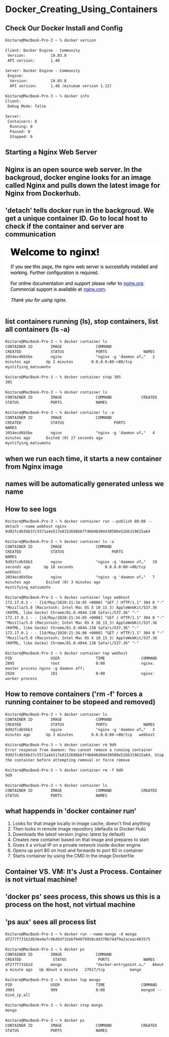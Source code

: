 # Docker_Creating_Using_Containers

## Check Our Docker Install and Config
```
Koitaro@MacBook-Pro-3 ~ % docker version

Client: Docker Engine - Community
 Version:           19.03.8
 API version:       1.40

Server: Docker Engine - Community
 Engine:
  Version:          19.03.8
  API version:      1.40 (minimum version 1.12)
  
Koitaro@MacBook-Pro-3 ~ % docker info
Client:
 Debug Mode: false

Server:
 Containers: 0
  Running: 0
  Paused: 0
  Stopped: 0
```
## Starting a Nginx Web Server
## Nginx is an open source web server. In the backgroud, docker engine looks for an image called Nginx and pulls down the latest image for Nginx from Dockerhub.
## 'detach' tells docker run in the backgroud. We get a unique container ID. Go to local host to check if the container and server are communication
![nginx_running](https://github.com/NoriKaneshige/Docker_Creating_Using_Containers/blob/master/nginx_running.png)
## list containers running (ls), stop containers, list all containers (ls -a)
```
Koitaro@MacBook-Pro-3 ~ % docker container ls
CONTAINER ID        IMAGE               COMMAND                  CREATED             STATUS              PORTS                NAMES
3054ecd6b5be        nginx               "nginx -g 'daemon of…"   2 minutes ago       Up 2 minutes        0.0.0.0:80->80/tcp   mystifying_matsumoto

Koitaro@MacBook-Pro-3 ~ % docker container stop 305
305

Koitaro@MacBook-Pro-3 ~ % docker container ls
CONTAINER ID        IMAGE               COMMAND             CREATED             STATUS              PORTS               NAMES

Koitaro@MacBook-Pro-3 ~ % docker container ls -a
CONTAINER ID        IMAGE               COMMAND                  CREATED             STATUS                      PORTS               NAMES
3054ecd6b5be        nginx               "nginx -g 'daemon of…"   4 minutes ago       Exited (0) 27 seconds ago                       mystifying_matsumoto
```
## when we run each time, it starts a new container from Nginx image
## names will be automatically generated unless we name



## How to see logs
```
Koitaro@MacBook-Pro-3 ~ % docker container run --publish 80:80 --detach --name webhost nginx
9d92fcdb56b37c5571a4e517e8152696bbff4b046d94430500e52bb319615a64

Koitaro@MacBook-Pro-3 ~ % docker container ls -a
CONTAINER ID        IMAGE               COMMAND                  CREATED             STATUS                     PORTS                NAMES
9d92fcdb56b3        nginx               "nginx -g 'daemon of…"   19 seconds ago      Up 18 seconds              0.0.0.0:80->80/tcp   webhost
3054ecd6b5be        nginx               "nginx -g 'daemon of…"   7 minutes ago       Exited (0) 3 minutes ago                        mystifying_matsumoto

Koitaro@MacBook-Pro-3 ~ % docker container logs webhost
172.17.0.1 - - [14/May/2020:21:34:05 +0000] "GET / HTTP/1.1" 304 0 "-" "Mozilla/5.0 (Macintosh; Intel Mac OS X 10_15_3) AppleWebKit/537.36 (KHTML, like Gecko) Chrome/81.0.4044.138 Safari/537.36" "-"
172.17.0.1 - - [14/May/2020:21:34:05 +0000] "GET / HTTP/1.1" 304 0 "-" "Mozilla/5.0 (Macintosh; Intel Mac OS X 10_15_3) AppleWebKit/537.36 (KHTML, like Gecko) Chrome/81.0.4044.138 Safari/537.36" "-"
172.17.0.1 - - [14/May/2020:21:34:06 +0000] "GET / HTTP/1.1" 304 0 "-" "Mozilla/5.0 (Macintosh; Intel Mac OS X 10_15_3) AppleWebKit/537.36 (KHTML, like Gecko) Chrome/81.0.4044.138 Safari/537.36" "-"

Koitaro@MacBook-Pro-3 ~ % docker container top webhost
PID                 USER                TIME                COMMAND
2895                root                0:00                nginx: master process nginx -g daemon off;
2928                101                 0:00                nginx: worker process
```

## How to remove containers ('rm -f' forces a running container to be stopeed and removed)
```
Koitaro@MacBook-Pro-3 ~ % docker container ls
CONTAINER ID        IMAGE               COMMAND                  CREATED             STATUS              PORTS                NAMES
9d92fcdb56b3        nginx               "nginx -g 'daemon of…"   3 minutes ago       Up 3 minutes        0.0.0.0:80->80/tcp   webhost

Koitaro@MacBook-Pro-3 ~ % docker container rm 9d9
Error response from daemon: You cannot remove a running container 9d92fcdb56b37c5571a4e517e8152696bbff4b046d94430500e52bb319615a64. Stop the container before attempting removal or force remove

Koitaro@MacBook-Pro-3 ~ % docker container rm -f 9d9
9d9

Koitaro@MacBook-Pro-3 ~ % docker container ls
CONTAINER ID        IMAGE               COMMAND             CREATED             STATUS              PORTS               NAMES
```

## what happends in 'docker container run'
1. Looks for that image locally in image cache, doesn't find anything
2. Then looks in remote image repository (defaults to Docker Hub)
3. Downloads the latest version (nginx: latest by default)
4. Creates new container based on that image and prepares to start
5. Gives it a virtual IP on a private network inside docker engine
6. Opens up port 80 on host and forwards to port 80 in container
7. Starts container by using the CMD in the image Dockerfile



## Container VS. VM: It's Just a Process. Container is not virtual machine!
## 'docker ps' sees process, this shows us this is a process on the host, not virtual machine
## 'ps aux' sees all process list
```
Koitaro@MacBook-Pro-3 ~ % docker run --name mongo -d mongo
df277f731b2db36e4e7c96d6df32ebf04079958cdd370b74df9a2aceac403575

Koitaro@MacBook-Pro-3 ~ % docker ps
CONTAINER ID        IMAGE               COMMAND                  CREATED              STATUS              PORTS               NAMES
df277f731b2d        mongo               "docker-entrypoint.s…"   About a minute ago   Up About a minute   27017/tcp           mongo

Koitaro@MacBook-Pro-3 ~ % docker top mongo
PID                 USER                TIME                COMMAND
3003                999                 0:08                mongod --bind_ip_all

Koitaro@MacBook-Pro-3 ~ % docker stop mongo
mongo

Koitaro@MacBook-Pro-3 ~ % docker ps
CONTAINER ID        IMAGE               COMMAND             CREATED             STATUS              PORTS               NAMES

```
